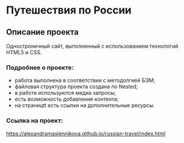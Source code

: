 # Путешествия по России

## Описание проекта

Одностроничный сайт, выполненный с использованием технологий HTML5 и CSS.

### Подробнее о проекте:

* работа выполнена в соответствии с методолгией БЭМ;
* файловая структура проекта создана по Nested;
* в работе используются медиа запросы;
* есть возможность добавления контента;
* на страницtt есть ссылки на дополнительные ресурсы.

### Cсылка на проект:
https://alexandramaslennikova.github.io/russian-travel/index.html


